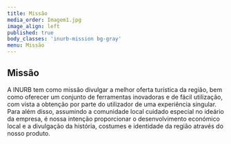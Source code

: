 ```yaml
---
title: Missão
media_order: Imagem1.jpg
image_align: left
published: true
body_classes: 'inurb-mission bg-gray'
menu: Missão
---
```


## Missão

A INURB tem como missão divulgar a melhor oferta turística da região, bem como oferecer um conjunto de ferramentas inovadoras e de fácil utilização, com vista a obtenção por parte do utilizador de uma experiência singular. Para além disso, assumindo a comunidade local cuidado especial no ideário da empresa, é nossa intenção proporcionar o desenvolvimento económico local e a divulgação da história, costumes e identidade da região através do nosso produto.
